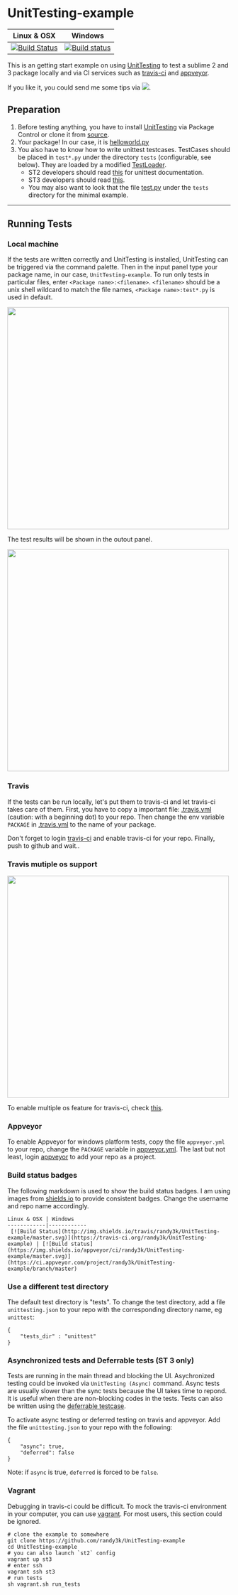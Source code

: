 UnitTesting-example
===================
Linux & OSX | Windows
------------|------------
 [![Build Status](http://img.shields.io/travis/randy3k/UnitTesting-example/master.svg)](https://travis-ci.org/randy3k/UnitTesting-example) | [![Build status](https://img.shields.io/appveyor/ci/randy3k/UnitTesting-example/master.svg)](https://ci.appveyor.com/project/randy3k/UnitTesting-example/branch/master)

This is an getting start example on using [UnitTesting](https://github.com/randy3k/UnitTesting) to test a sublime 2 and 3 package locally and via CI services such as [travis-ci](https://travis-ci.org) and [appveyor](http://www.appveyor.com).

If you like it, you could send me some tips via [![](http://img.shields.io/gittip/randy3k.svg)](https://www.gittip.com/randy3k).

Preparation
---
1. Before testing anything, you have to install [UnitTesting](https://github.com/randy3k/UnitTesting) via Package Control or clone it from [source](https://github.com/randy3k/UnitTesting).
2. Your package! In our case, it is [helloworld.py](https://github.com/randy3k/UnitTesting-example/blob/master/helloworld.py)
3. You also have to know how to write unittest testcases. TestCases should be placed in `test*.py` under the directory `tests` (configurable, see below). They are loaded by a modified [TestLoader](https://github.com/randy3k/UnitTesting/blob/master/unittesting/loader.py).
    - ST2 developers should read [this](http://docs.python.org/2.6/library/unittest.html) for unittest documentation.
    - ST3 developers should read [this](http://docs.python.org/3.3/library/unittest.html). 
    - You may also want to look that the file [test.py](https://github.com/randy3k/UnitTesting-example/blob/master/tests/test.py) under the `tests` directory for the minimal example.

------------

Running Tests
----

### Local machine

If the tests are written correctly and UnitTesting is installed, UnitTesting can be triggered via the command palette. Then in the input panel type your package name, in our case, `UnitTesting-example`. To run only tests in particular files, enter `<Package name>:<filename>`. `<filename>` should be a unix shell wildcard to match the file names, `<Package name>:test*.py` is used in default.

<img src='https://raw.github.com/randy3k/UnitTesting-example/fig/cp.png' width='500'></img>

The test results will be shown in the outout panel.

<img src='https://raw.github.com/randy3k/UnitTesting-example/fig/op.png' width='500'></img>

### Travis

If the tests can be run locally, let's put them to travis-ci and let travis-ci takes care of them. First, you have to copy a important file: [.travis.yml](https://github.com/randy3k/UnitTesting-example/blob/master/.travis.yml) (caution: with a beginning dot) to your repo. Then change the env variable `PACKAGE` in [.travis.yml](https://github.com/randy3k/UnitTesting-example/blob/master/.travis.yml) to the name of your package.

Don't forget to login [travis-ci](https://travis-ci.org) and enable travis-ci for your repo. 
Finally, push to github and wait..


### Travis mutiple os support

<img src='https://raw.github.com/randy3k/UnitTesting-example/fig/mos.png' width='500'></img>

To enable multiple os feature for travis-ci, check [this](http://docs.travis-ci.com/user/multi-os/).

### Appveyor

To enable Appveyor for windows platform tests, copy the file `appveyor.yml` to your repo, change the `PACKAGE` variable in [appveyor.yml](https://github.com/randy3k/UnitTesting-example/blob/master/appveyor.yml). The last but not least, login [appveyor](http://www.appveyor.com) to add your repo as a project.


### Build status badges
The following markdown is used to show the build status badges. I am using images from [shields.io](http:/shields.io) to provide consistent badges. Change the username and repo name accordingly.
```
Linux & OSX | Windows
------------|------------
 [![Build Status](http://img.shields.io/travis/randy3k/UnitTesting-example/master.svg)](https://travis-ci.org/randy3k/UnitTesting-example) | [![Build status](https://img.shields.io/appveyor/ci/randy3k/UnitTesting-example/master.svg)](https://ci.appveyor.com/project/randy3k/UnitTesting-example/branch/master)
```

### Use a different test directory

The default test directory is "tests". To change the test directory, add a file `unittesting.json` to your repo with the corresponding directory name, eg `unittest`:

```
{
    "tests_dir" : "unittest"
}
```

### Asynchronized tests and Deferrable tests (ST 3 only)

Tests are running in the main thread and blocking the UI. Asychronized testing could be invoked via `UnitTesting (Async)` command. Async tests are usually slower than the sync tests because the UI takes time to repond. It is useful when there are non-blocking codes in the tests. Tests can also be written using the [deferrable testcase](https://bitbucket.org/klorenz/sublimepluginunittestharness).

To activate async testing or deferred testing on travis and appveyor. Add the file `unittesting.json` to your repo with the following:

```
{
    "async": true,
    "deferred": false
}
```

Note: if `async` is true, `deferred` is forced to be `false`.


### Vagrant

Debugging in travis-ci could be difficult. To mock the travis-ci environment in your computer, you can use [vagrant](http://www.vagrantup.com). For most users, this section could be ignored.


```
# clone the example to somewhere
git clone https://github.com/randy3k/UnitTesting-example
cd UnitTesting-example
# you can also launch `st2` config
vagrant up st3
# enter ssh
vagrant ssh st3
# run tests
sh vagrant.sh run_tests
```
